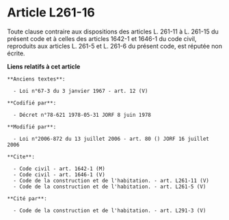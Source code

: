 # Article L261-16

Toute clause contraire aux dispositions des articles L. 261-11 à L. 261-15 du présent code et à celles des articles 1642-1 et
1646-1 du code civil, reproduits aux articles L. 261-5 et L. 261-6 du présent code, est réputée non écrite.

**Liens relatifs à cet article**

	**Anciens textes**:

	  - Loi n°67-3 du 3 janvier 1967 - art. 12 (V)

	**Codifié par**:

	  - Décret n°78-621 1978-05-31 JORF 8 juin 1978

	**Modifié par**:

	  - Loi n°2006-872 du 13 juillet 2006 - art. 80 () JORF 16 juillet 2006

	**Cite**:

	  - Code civil - art. 1642-1 (M)
	  - Code civil - art. 1646-1 (V)
	  - Code de la construction et de l'habitation. - art. L261-11 (V)
	  - Code de la construction et de l'habitation. - art. L261-5 (V)

	**Cité par**:

	  - Code de la construction et de l'habitation. - art. L291-3 (V)
